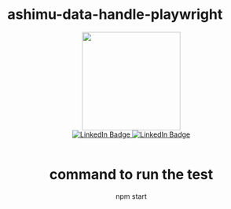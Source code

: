 # ashimu-data-handle-playwright

<div id="header" align="center">
  <img src="https://media.giphy.com/media/y93slPbDMdeXJQONHa/giphy.gif" width="200"/>
</div>
<div id="badges" align="center">
  <a href="https://www.linkedin.com/in/ashimu-bamba/">
    <img src="https://img.shields.io/badge/LinkedIn-blue?style=for-the-badge&logo=linkedin&logoColor=white" alt="LinkedIn Badge"/>
  </a>

  <a href="mailto:ashimu.nsue.barresiones@gmail.com">
  <img src="https://img.shields.io/badge/Gmail-white?style=for-the-badge&logo=gmail&logoColor=red" alt="LinkedIn Badge"/>
    </a>
</div>
<br>
<div align="center" color="white">
<h1>command to run the test</h1>
  <div>npm start</div>
<br>
<br>
</div>
